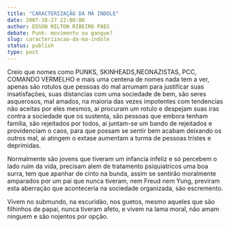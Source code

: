 ```yaml
---
title: "CARACTERIZAÇÃO DA MÁ INDOLE"
date: 2007-10-27 22:00:00
author: EDSON MILTON RIBEIRO PAES
debate: Punk: movimento ou gangue?
slug: caracterizacao-da-ma-indole
status: publish 
type: post
---
```


Creio que nomes como PUNKS, SKINHEADS,NEONAZISTAS, PCC, COMANDO VERMELHO e mais uma centena de nomes nada tem a ver, apenas são rotulos que pessoas do mal arrumam para justificar suas insatisfações, suas distancias com uma sociedade de bem, são seres asquerosos, mal amados, na maioria das vezes impotentes com tendencias não aceitas por eles mesmos, ai procuram um rotulo e despejam suas iras contra a sociedade que os sustenta, são pessoas que embora tenham familia, são rejeitados por todos, ai juntam-se um bando de rejeitados e providenciam o caos, para que possam se sentir bem acabam deixando os outros mal, ai atingem o extase aumentam a turma de pessoas tristes e deprimidas.  

Normalmente são jovens que tiveram um infancia infeliz e só percebem o lado ruim da vida, precisam alem de tratamento psiquiatricos uma boa surra, tem que apanhar de cinto na bunda, assim se sentirão moralmente amparados por um pai que nunca tiveram, nem Freud nem Yung, previram esta aberração que aconteceria na sociedade organizada, são escremento.  

Vivem no submundo, na escuridão, nos guetos, mesmo aqueles que são filhinhos de papai, nunca tiveram afeto, e vivem na lama moral, não amam ninguem e são nojentos por opção.
